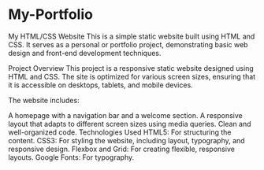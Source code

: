 # My-Portfolio

My HTML/CSS Website
This is a simple static website built using HTML and CSS. It serves as a personal or portfolio project, demonstrating basic web design and front-end development techniques.

Project Overview
This project is a responsive static website designed using HTML and CSS. The site is optimized for various screen sizes, ensuring that it is accessible on desktops, tablets, and mobile devices.

The website includes:

A homepage with a navigation bar and a welcome section.
A responsive layout that adapts to different screen sizes using media queries.
Clean and well-organized code.
Technologies Used
HTML5: For structuring the content.
CSS3: For styling the website, including layout, typography, and responsive design.
Flexbox and Grid: For creating flexible, responsive layouts.
Google Fonts: For typography.
